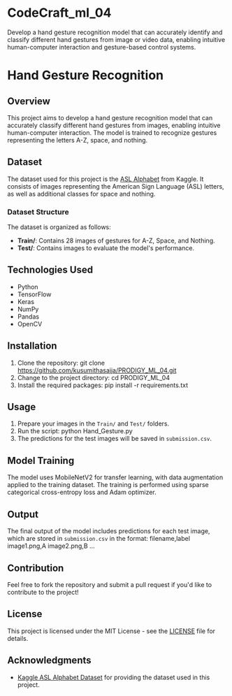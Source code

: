 # CodeCraft_ml_04
Develop a hand gesture recognition model that can accurately identify and classify different hand gestures from image or video data, enabling intuitive human-computer interaction and gesture-based control systems.

# Hand Gesture Recognition

## Overview
This project aims to develop a hand gesture recognition model that can accurately classify different hand gestures from images, enabling intuitive human-computer interaction. The model is trained to recognize gestures representing the letters A-Z, space, and nothing.

## Dataset
The dataset used for this project is the [ASL Alphabet](https://www.kaggle.com/datasets/grassknoted/asl-alphabet) from Kaggle. It consists of images representing the American Sign Language (ASL) letters, as well as additional classes for space and nothing. 

### Dataset Structure
The dataset is organized as follows:
- **Train/**: Contains 28 images of gestures for A-Z, Space, and Nothing.
- **Test/**: Contains images to evaluate the model's performance.

## Technologies Used
- Python
- TensorFlow
- Keras
- NumPy
- Pandas
- OpenCV

## Installation
1. Clone the repository:
   git clone https://github.com/kusumithasajja/PRODIGY_ML_04.git
3. Change to the project directory:
   cd PRODIGY_ML_04
4. Install the required packages:
   pip install -r requirements.txt
## Usage
1. Prepare your images in the `Train/` and `Test/` folders.
2. Run the script:
   python Hand_Gesture.py
3. The predictions for the test images will be saved in `submission.csv`.

## Model Training
The model uses MobileNetV2 for transfer learning, with data augmentation applied to the training dataset. The training is performed using sparse categorical cross-entropy loss and Adam optimizer.

## Output
The final output of the model includes predictions for each test image, which are stored in `submission.csv` in the format:
filename,label
image1.png,A
image2.png,B
...

## Contribution
Feel free to fork the repository and submit a pull request if you'd like to contribute to the project!

## License
This project is licensed under the MIT License - see the [LICENSE](LICENSE) file for details.

## Acknowledgments
- [Kaggle ASL Alphabet Dataset](https://www.kaggle.com/datasets/grassknoted/asl-alphabet) for providing the dataset used in this project.

